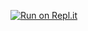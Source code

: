[![Run on Repl.it](https://repl.it/badge/github/grimeb/tiktok-clone)](https://repl.it/github/grimeb/tiktok-clone)